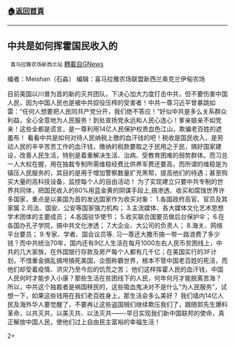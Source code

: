###  [:house:返回首頁](https://github.com/ourhimalayas/txt)
---

## 中共是如何挥霍国民收入的
` 喜马拉雅农场新西兰站` [轉載自GNews](https://gnews.org/zh-hans/579975/)

编者：Meishan（石淼） 编辑：喜马拉雅农场联盟新西兰奥克兰伊甸农场

目前美国以川普为首的新的灭共团队，下决心加大力度打击中共，但不要伤害中国人民，因为中国人民也是被中共奴役压榨的受害者！中共一尊习近平曾暴跳如雷：“任何人想要把人民同共产党分开，我们绝不答应！”好似中共是多么关系群众利益，全心全意地为人民服务！到处宣扬党永远和人民心连心！爹亲娘亲不如党亲！这些全都是谎言，是一尊利用14亿人民保护权贵血色江山，欺骗老百姓的遮羞布！
看看中共是如何对待人民纳税上徼的血汗钱的吧！税收是国民收入，是劳动人民的辛辛苦苦工作的血汗钱，缴纳的税款要取之于民用之于民，搞好国家建设，改善人民生活，特别是着重解决生活、治病、受教育困难的弱势群体。而习总一人大权在握，用在独裁专制所需维稳经费比供养军费还要高，而所谓的维稳是为镇压人民服务的，其目的是用于增加警察数量扩充黑帮，提高他们的待遇；甚至购买大量的高科技设备，监控每个人的自由活动！
为了实现建立只要中共专制的世界共同体，把国民收入的80%用蓝金黄的阴谋手段上,搞渗透、收买和腐蚀世界许多国家，重点是以美国为首的发达国家作为收买对象：
1.各国政府高官、官员及其家属
2.司法、国安、公安等国家强力机构；
3.主流媒体、各大媒体文化艺术思想学术团体的主要成员；
4.各国驻华使节；
5.收买联合国要员做后台保护伞；
6.在各国办孔子学院，搞中共文化渗透；
7.大企业、大公司的负责人；
8.海关、网络平台要员；
9.专家、学者、国会议员等.
习一尊还大撒币搞一带一路浪费了多少钱？而中共统治70年，国内还有9亿人生活在每月1000左右人民币贫困线上，中共的几大家族，在外国银行存款及房产每个人都有几千亿；在美国实行的3F计划，不惜重金搞乱搞垮搞死美国，企图称霸世界，根本不管中国老百姓的死活，而他们却受着疫情、洪灾乃至今后的饥荒之苦；
他们这样挥霍人民的血汗钱，中国人民何时才能步入小康？那些生活在贫困线下的人民，何年何月才能脱离苦海？
所以，中共这个独裁者是祸国秧民的，这些吸血鬼决对不是什么“为人民服务”，试想一下，如果这些钱用在我们老百姓身上，那生活会多么美好？
我们墙内14亿人民及海外华人要觉醒了，不要再让这些盗国贼们继续欺压我们了，跟随郭先生爆料革命，以共灭共，以美灭共、以法灭共——-早日实现我们新中国联邦的使命，真正解放中国人民，使他们过上自由民主富裕的幸福生活！

2+
